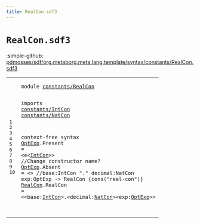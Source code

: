 ```yaml
---
title: RealCon.sdf3
---
```


# `RealCon.sdf3`

:simple-github: [pdmosses/sdf/org.metaborg.meta.lang.template/syntax/constants/RealCon.sdf3]

[pdmosses/sdf/org.metaborg.meta.lang.template/syntax/constants/RealCon.sdf3]: https://github.com/pdmosses/sdf/blob/master/org.metaborg.meta.lang.template/syntax/constants/RealCon.sdf3 "The source file on GitHub"

<div class="sdf3"><table class="highlighttable"><tbody><tr><td class="linenos"><div class="linenodiv"><pre><span></span>1
2
3
4
5
6
7
8
9
10
</pre></div></td>
<td class="code"><pre><code><span class="keyword">module</span> <a href="../../aterms/Aterms.sdf3#constants/RealCon_50_67" id="constants/RealCon_7_24" title="Referenced at ../../aterms/Aterms.sdf3 line 4">constants/RealCon</a>

<span class="keyword">imports</span> <a href="../IntCon.sdf3#constants/IntCon_7_23" id="constants/IntCon_34_50" title="Defined at ../IntCon.sdf3 line 1">constants/IntCon</a>
                <a href="../NatCon.sdf3#constants/NatCon_7_23" id="constants/NatCon_53_69" title="Defined at ../NatCon.sdf3 line 1">constants/NatCon</a>

<span class="keyword">context-free syntax</span>
        <a href="#OptExp_299_305" id="OptExp_92_98" title="Referenced at line 10">OptExp</a>.<span class="cons_Constructor"><span id="Present_99_106" title="Not referenced locally, nor via imports">Present</span></span> = &lt;<span class="cons_String">e</span>&lt;<a href="../IntCon.sdf3#IntCon_93_99" id="IntCon_112_118" title="Defined at ../IntCon.sdf3 line 8, 11, 13">IntCon</a>&gt;&gt; <span class="layout">//Change constructor name?</span>
        <a href="#OptExp_299_305" id="OptExp_149_155" title="Referenced at line 10">OptExp</a>.<span class="cons_Constructor"><span id="Absent_156_162" title="Not referenced locally, nor via imports">Absent</span></span> = &lt;&gt;
        <span class="layout">//base:IntCon "." decimal:NatCon exp:OptExp  -&gt; RealCon {cons("real-con")}</span>
        <a href="../../aterms/Aterms.sdf3#RealCon_255_262" id="RealCon_245_252" title="Referenced at ../../aterms/Aterms.sdf3 line 15">RealCon</a>.<span class="cons_Constructor"><span id="RealCon_253_260" title="Not referenced locally, nor via imports">RealCon</span></span> = &lt;&lt;<span id="base_265_269" title="Not referenced locally, nor via imports">base</span>:<a href="../IntCon.sdf3#IntCon_93_99" id="IntCon_270_276" title="Defined at ../IntCon.sdf3 line 8, 11, 13">IntCon</a>&gt;<span class="cons_String">.</span>&lt;<span id="decimal_279_286" title="Not referenced locally, nor via imports">decimal</span>:<a href="../NatCon.sdf3#NatCon_44_50" id="NatCon_287_293" title="Defined at ../NatCon.sdf3 line 5">NatCon</a>&gt;&lt;<span id="exp_295_298" title="Not referenced locally, nor via imports">exp</span>:<a href="#OptExp_92_98" id="OptExp_299_305" title="Defined at line 7, 8">OptExp</a>&gt;&gt;   
</code></pre></td></tr></tbody></table></div>